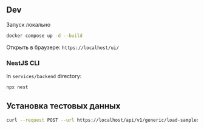 ## Dev

Запуск локально

```bash
docker compose up -d --build
```

Открыть в браузере: `https://localhost/ui/`


### NestJS CLI

In `services/backend` directory:

```bash
npx nest
```


## Установка тестовых данных

```bash
curl --request POST --url https://localhost/api/v1/generic/load-samples --insecure
```
